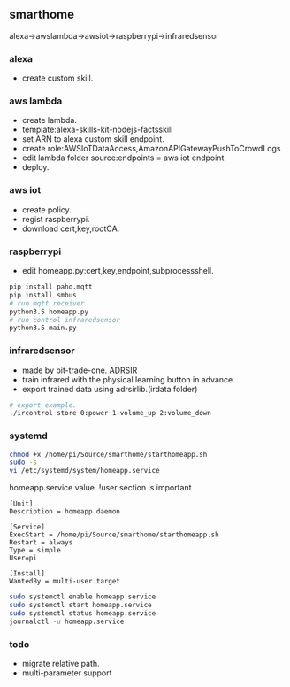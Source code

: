 ## smarthome
alexa->awslambda->awsiot->raspberrypi->infraredsensor

### alexa
- create custom skill.

### aws lambda
- create lambda.
- template:alexa-skills-kit-nodejs-factsskill
- set ARN to alexa custom skill endpoint.
- create role:AWSIoTDataAccess,AmazonAPIGatewayPushToCrowdLogs
- edit lambda folder source:endpoints = aws iot endpoint
- deploy.

### aws iot
- create policy.
- regist raspberrypi.
- download cert,key,rootCA.

### raspberrypi
- edit homeapp.py:cert,key,endpoint,subprocessshell.
```bash
pip install paho.mqtt
pip install smbus
# run mqtt receiver
python3.5 homeapp.py
# run control infraredsensor
python3.5 main.py
```

### infraredsensor
- made by bit-trade-one. ADRSIR
- train infrared with the physical learning button in advance.
- export trained data using adrsirlib.(irdata folder)
```bash
# export example.
./ircontrol store 0:power 1:volume_up 2:volume_down
```

### systemd
```bash
chmod +x /home/pi/Source/smarthome/starthomeapp.sh
sudo -s
vi /etc/systemd/system/homeapp.service
```

homeapp.service value.
!user section is important
```vi
[Unit]
Description = homeapp daemon

[Service]
ExecStart = /home/pi/Source/smarthome/starthomeapp.sh
Restart = always
Type = simple
User=pi

[Install]
WantedBy = multi-user.target
```

```bash
sudo systemctl enable homeapp.service
sudo systemctl start homeapp.service
sudo systemctl status homeapp.service
journalctl -u homeapp.service
```

### todo
- migrate relative path.
- multi-parameter support